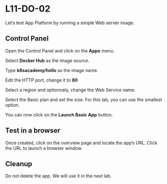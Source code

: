 # L11-DO-02

Let’s test App Platform by running a simple Web server image.

## Control Panel

Open the Control Panel and click on the **Apps** menu.

Select **Docker Hub** as the image source.

Type **k8sacademy/hello** as the image name.

Edit the HTTP port, change it to **80**

Select a region and optionnaly, change the Web Service name.

Select the Basic plan and set the size.  For this lab, you can use the smallest option.

You can now click on the **Launch Basic App** button.

## Test in a browser

Once created, click on the overview page and locate the app’s URL.  Click the URL to launch a browser window.

## Cleanup

Do not delete the app. We will use it in the next lab.

